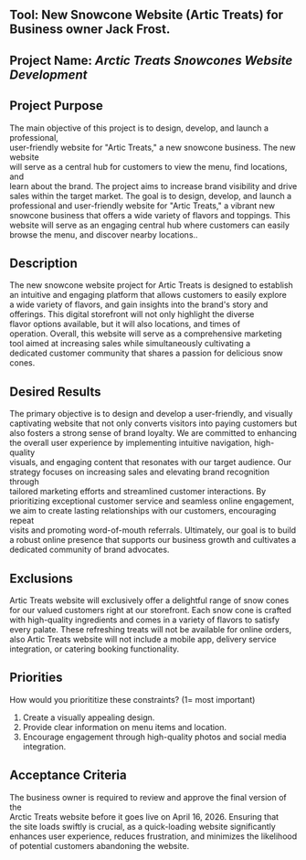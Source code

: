 ## Tool:  New Snowcone Website (Artic Treats) for Business owner Jack Frost.

## Project Name: *Arctic Treats Snowcones Website Development*

## Project Purpose
The main objective of this project is to design, develop, and launch a professional,  
user-friendly website for "Artic Treats," a new snowcone business. The new website  
will serve as a central hub for customers to view the menu, find locations, and  
learn about the brand. The project aims to increase brand visibility and drive   
sales within the target market. The goal is to design, develop, and launch a  
professional and user-friendly  website for "Artic Treats," a vibrant new  
snowcone business that offers a wide variety of flavors and toppings. This  
website will serve as an engaging central hub where customers can easily  
browse the menu, and discover nearby locations..

## Description
The new snowcone website project for Artic Treats is designed to establish  
an intuitive and engaging platform that allows customers to easily explore  
a wide variety of flavors, and gain insights into the brand's story and  
offerings. This digital storefront will not only highlight the diverse  
flavor options available, but it will also locations, and times of  
operation. Overall, this website will serve as a comprehensive marketing  
tool aimed at increasing sales while simultaneously cultivating a  
dedicated customer community that shares a passion for delicious snow cones.

## Desired Results
The primary objective is to design and develop a user-friendly, and visually  
captivating website that not only converts visitors into paying customers but  
also fosters a strong sense of brand loyalty. We are committed to enhancing  
the overall user experience by implementing intuitive navigation, high-quality  
visuals, and engaging content that resonates with our target audience. Our  
strategy focuses on increasing sales and elevating brand recognition through  
tailored marketing efforts and streamlined customer interactions. By  
prioritizing exceptional customer service and seamless online engagement,  
we aim to create lasting relationships with our customers, encouraging repeat  
visits and promoting word-of-mouth referrals. Ultimately, our goal is to build  
a robust online presence that supports our business growth and cultivates a  
dedicated community of brand advocates.

## Exclusions
Artic Treats website will exclusively offer a delightful range of snow cones  
for our valued customers right at our storefront. Each snow cone is crafted  
with high-quality ingredients and comes in a variety of flavors to satisfy  
every palate. These refreshing treats will not be available for online orders,  
also Artic Treats website will not include a mobile app, delivery service  
integration, or catering booking functionality.

## Priorities
How would you priorititize these constraints? (1= most important)
1. Create a visually appealing design.
2. Provide clear information on menu items and location.
3. Encourage engagement through high-quality photos and social media integration. 

## Acceptance Criteria
The business owner is required to review and approve the final version of the  
Arctic Treats website before it goes live on April 16, 2026. Ensuring that  
the site loads swiftly is crucial, as a quick-loading website significantly  
enhances user experience, reduces frustration, and minimizes the likelihood  
of potential customers abandoning the website. 

